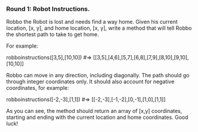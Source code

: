 ### Round 1: Robot Instructions.

Robbo the Robot is lost and needs find a way home. Given his current location, [x, y], and home location, [x, y], write a method that will tell Robbo the shortest path to take to get home.

For example:

robboinstructions([3,5],[10,10]) #=> [[3,5],[4,6],[5,7],[6,8],[7,9],[8,10],[9,10],[10,10]] 

Robbo can move in any direction, including diagonally. The path should go through integer coordinates only. It should also account for negative coordinates, for example: 

robboinstructions([-2,-3],[1,1]) #=> [[-2,-3],[-1,-2],[0,-1],[1,0],[1,1]]

As you can see, the method should return an array of [x,y] coordinates, starting and ending with the current location and home coordinates. Good luck!

